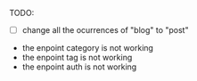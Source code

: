TODO:

- [ ] change all the ocurrences of "blog" to "post"
- the enpoint category is not working
- the enpoint tag is not working
- the enpoint auth is not working
